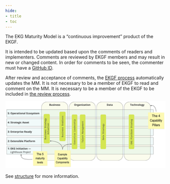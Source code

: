 ```yaml
---
hide:
- title
- toc
---
```

The EKG Maturity Model is a “continuous improvement” product of the EKGF.

It is intended to be updated based upon the comments of readers and implementers.
Comments are reviewed by EKGF members and may result in new or changed content.
In order for comments to be seen, the commenter must have a 
[GitHub ID](../other/how-to-register.md).

After review and acceptance of comments, the [EKGF process](../other/process.md) 
automatically updates the MM.
It is not necessary to be a member of EKGF to read and comment on the MM.
It is necessary to be a member of the EKGF to be included in 
[the review process](../other/process.md).

![](../assets/ekg-maturity-structure.png)

See [structure](./structure/) for more information.
